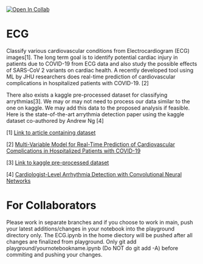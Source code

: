[![Open In Collab](https://colab.research.google.com/assets/colab-badge.svg)](https://colab.research.google.com/github/hardikroutray/ECG/blob/main/ECG.ipynb)

# ECG
Classify various cardiovascular conditions from Electrocardiogram (ECG) images[1]. The long term goal is to identify potential cardiac injury in patients due to COVID-19 from ECG data and also study the possible effects of SARS-CoV 2 variants on cardiac health. A recently developed tool using ML by JHU researchers does real-time prediction of cardiovascular complications in hospitalized patients with COVID-19. [2]

There also exists a kaggle pre-processed dataset for classifying arrythmias[3]. We may or may not need to process our data similar to the one on kaggle. We may add this data to the proposed analysis if feasible. Here is the state-of-the-art arrythmia detection paper using the kaggle dataset co-authored by Andrew Ng [4]

[1] [Link to article containing dataset](https://doi.org/10.1016/j.dib.2021.106762)

[2] [Multi-Variable Model for Real-Time Prediction of Cardiovascular Complications in Hospitalized Patients with COVID-19](https://www.medrxiv.org/content/10.1101/2021.01.03.21249182v2)

[3] [Link to kaggle pre-processed dataset](https://www.kaggle.com/shayanfazeli/heartbeat)

[4] [Cardiologist-Level Arrhythmia Detection with Convolutional Neural Networks](https://arxiv.org/pdf/1707.01836.pdf)

# For Collaborators
Please work in separate branches and if you choose to work in main, push your latest additions/changes in your notebook into the playground directory only. The ECG.ipynb in the home diectory will be pushed after all changes are finalized from playground. Only git add playground/yournotebookname.ipynb (Do NOT do git add -A) before commiting and pushing your changes.


